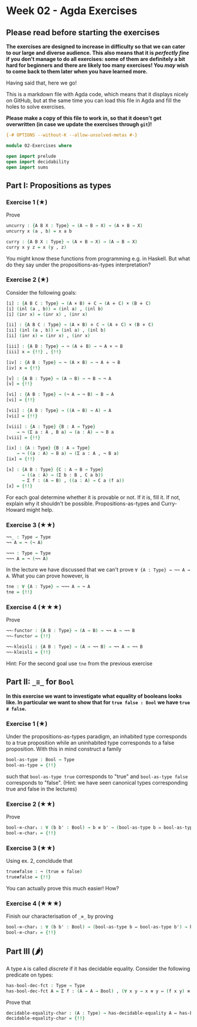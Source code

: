 # Week 02 - Agda Exercises

## Please read before starting the exercises

**The exercises are designed to increase in difficulty so that we can cater to
our large and diverse audience. This also means that it is *perfectly fine* if
you don't manage to do all exercises: some of them are definitely a bit hard for
beginners and there are likely too many exercises! You *may* wish to come back
to them later when you have learned more.**

Having said that, here we go!

This is a markdown file with Agda code, which means that it displays nicely on
GitHub, but at the same time you can load this file in Agda and fill the holes
to solve exercises.

**Please make a copy of this file to work in, so that it doesn't get overwritten
  (in case we update the exercises through `git`)!**

```agda
{-# OPTIONS --without-K --allow-unsolved-metas #-}

module 02-Exercises where

open import prelude
open import decidability
open import sums
```

## Part I: Propositions as types


### Exercise 1 (★)

Prove
```agda
uncurry : {A B X : Type} → (A → B → X) → (A × B → X)
uncurry x (a , b) = x a b

curry : {A B X : Type} → (A × B → X) → (A → B → X)
curry x y z = x (y , z)
```
You might know these functions from programming e.g. in Haskell.
But what do they say under the propositions-as-types interpretation?


### Exercise 2 (★)

Consider the following goals:
```agda
[i] : {A B C : Type} → (A × B) ∔ C → (A ∔ C) × (B ∔ C)
[i] (inl (a , b)) = (inl a) , (inl b)
[i] (inr x) = (inr x) , (inr x)

[ii] : {A B C : Type} → (A × B) ∔ C → (A ∔ C) × (B ∔ C)
[ii] (inl (a , b)) = (inl a) , (inl b)
[ii] (inr x) = (inr x) , (inr x)

[iii] : {A B : Type} → ¬ (A ∔ B) → ¬ A × ¬ B
[iii] x = {!!} , {!!}

[iv] : {A B : Type} → ¬ (A × B) → ¬ A ∔ ¬ B
[iv] x = {!!}

[v] : {A B : Type} → (A → B) → ¬ B → ¬ A
[v] = {!!}

[vi] : {A B : Type} → (¬ A → ¬ B) → B → A
[vi] = {!!}

[vii] : {A B : Type} → ((A → B) → A) → A
[vii] = {!!}

[viii] : {A : Type} {B : A → Type}
    → ¬ (Σ a ꞉ A , B a) → (a : A) → ¬ B a
[viii] = {!!}

[ix] : {A : Type} {B : A → Type}
    → ¬ ((a : A) → B a) → (Σ a ꞉ A , ¬ B a)
[ix] = {!!}

[x] : {A B : Type} {C : A → B → Type}
      → ((a : A) → (Σ b ꞉ B , C a b))
      → Σ f ꞉ (A → B) , ((a : A) → C a (f a))
[x] = {!!}
```
For each goal determine whether it is provable or not.
If it is, fill it. If not, explain why it shouldn't be possible.
Propositions-as-types and Curry-Howard might help.


### Exercise 3 (★★)

```agda
¬¬_ : Type → Type
¬¬ A = ¬ (¬ A)

¬¬¬ : Type → Type
¬¬¬ A = ¬ (¬¬ A)
```
In the lecture we have discussed that we can't  prove `∀ {A : Type} → ¬¬ A → A`.
What you can prove however, is
```agda
tne : ∀ {A : Type} → ¬¬¬ A → ¬ A
tne = {!!}
```


### Exercise 4 (★★★)
Prove
```agda
¬¬-functor : {A B : Type} → (A → B) → ¬¬ A → ¬¬ B
¬¬-functor = {!!}

¬¬-kleisli : {A B : Type} → (A → ¬¬ B) → ¬¬ A → ¬¬ B
¬¬-kleisli = {!!}
```
Hint: For the second goal use `tne` from the previous exercise





## Part II: `_≡_` for `Bool`

**In this exercise we want to investigate what equality of booleans looks like.
In particular we want to show that for `true false : Bool` we have `true ≢ false`.**

### Exercise 1 (★)

Under the propositions-as-types paradigm, an inhabited type corresponds
to a true proposition while an uninhabited type corresponds to a false proposition.
With this in mind construct a family
```agda
bool-as-type : Bool → Type
bool-as-type = {!!}
```
such that `bool-as-type true` corresponds to "true" and
`bool-as-type false` corresponds to "false". (Hint:
we have seen canonical types corresponding true and false in the lectures)


### Exercise 2 (★★)

Prove
```agda
bool-≡-char₁ : ∀ (b b' : Bool) → b ≡ b' → (bool-as-type b ⇔ bool-as-type b')
bool-≡-char₁ = {!!}
```


### Exercise 3 (★★)

Using ex. 2, concldude that
```agda
true≢false : ¬ (true ≡ false)
true≢false = {!!}
```
You can actually prove this much easier! How?


### Exercise 4 (★★★)

Finish our characterisation of `_≡_` by proving
```agda
bool-≡-char₂ : ∀ (b b' : Bool) → (bool-as-type b ⇔ bool-as-type b') → b ≡ b'
bool-≡-char₂ = {!!}
```


## Part III (🌶)
A type `A` is called *discrete* if it has decidable equality.
Consider the following predicate on types:
```agda
has-bool-dec-fct : Type → Type
has-bool-dec-fct A = Σ f ꞉ (A → A → Bool) , (∀ x y → x ≡ y ⇔ (f x y) ≡ true)
```
Prove that
```agda
decidable-equality-char : (A : Type) → has-decidable-equality A ⇔ has-bool-dec-fct A
decidable-equality-char = {!!}
```
